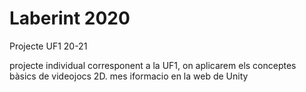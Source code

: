 # Laberint 2020
Projecte UF1 20-21

projecte individual corresponent a la UF1, on aplicarem els conceptes bàsics de videojocs 2D. mes iformacio en la web de Unity
